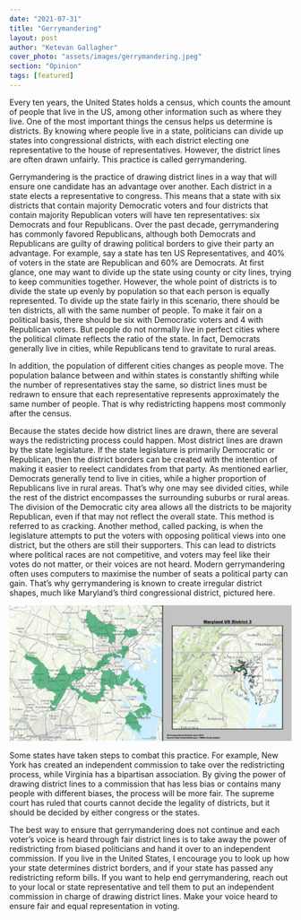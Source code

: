 ```yaml
---
date: "2021-07-31"
title: "Gerrymandering"
layout: post
author: "Ketevan Gallagher"
cover_photo: "assets/images/gerrymandering.jpeg"
section: "Opinion"
tags: [featured]
---
```


Every ten years, the United States holds a census, which counts the amount of people that live in the US, among other information such as where they live. One of the most important things the census helps us determine is districts. By knowing where people live in a state, politicians can divide up states into congressional districts, with each district electing one representative to the house of representatives. However, the district lines are often drawn unfairly. This practice is called gerrymandering.

Gerrymandering is the practice of drawing district lines in a way that will ensure one candidate has an advantage over another. Each district in a state elects a representative to congress. This means that a state with six districts that contain majority Democratic voters and four districts that contain majority Republican voters will have ten representatives: six Democrats and four Republicans. Over the past decade, gerrymandering has commonly favored Republicans, although both Democrats and Republicans are guilty of drawing political borders to give their party an advantage. For example, say a state has ten US Representatives, and 40% of voters in the state are Republican and 60% are Democrats. At first glance, one may want to divide up the state using county or city lines, trying to keep communities together. However, the whole point of districts is to divide the state up evenly by population so that each person is equally represented. To divide up the state fairly in this scenario, there should be ten districts, all with the same number of people. To make it fair on a political basis, there should be six with Democratic voters and 4 with Republican voters. But people do not normally live in perfect cities where the political climate reflects the ratio of the state. In fact, Democrats generally live in cities, while Republicans tend to gravitate to rural areas.

In addition, the population of different cities changes as people move. The population balance between and within states is constantly shifting while the number of representatives stay the same, so district lines must be redrawn to ensure that each representative represents approximately the same number of people. That is why redistricting happens most commonly after the census.

Because the states decide how district lines are drawn, there are several ways the redistricting process could happen. Most district lines are drawn by the state legislature. If the state legislature is primarily Democratic or Republican, then the district borders can be created with the intention of making it easier to reelect candidates from that party. As mentioned earlier, Democrats generally tend to live in cities, while a higher proportion of Republicans live in rural areas. That’s why one may see divided cities, while the rest of the district encompasses the surrounding suburbs or rural areas. The division of the Democratic city area allows all the districts to be majority Republican, even if that may not reflect the overall state. This method is referred to as cracking. Another method, called packing, is when the legislature attempts to put the voters with opposing political views into one district, but the others are still their supporters. This can lead to districts where political races are not competitive, and voters may feel like their votes do not matter, or their voices are not heard. Modern gerrymandering often uses computers to maximise the number of seats a political party can gain. That’s why gerrymandering is known to create irregular district shapes, much like Maryland’s third congressional district, pictured here.

![Gerry1](/assets/images/gerrymandering1.png)

Some states have taken steps to combat this practice. For example, New York has created an independent commission to take over the redistricting process, while Virginia has a bipartisan association. By giving the power of drawing district lines to a commission that has less bias or contains many people with different biases, the process will be more fair. The supreme court has ruled that courts cannot decide the legality of districts, but it should be decided by either congress or the states.

The best way to ensure that gerrymandering does not continue and each voter’s voice is heard through fair district lines is to take away the power of redistricting from biased politicians and hand it over to an independent commission. If you live in the United States, I encourage you to look up how your state determines district borders, and if your state has passed any redistricting reform bills. If you want to help end gerrymandering, reach out to your local or state representative and tell them to put an independent commission in charge of drawing district lines. Make your voice heard to ensure fair and equal representation in voting.
